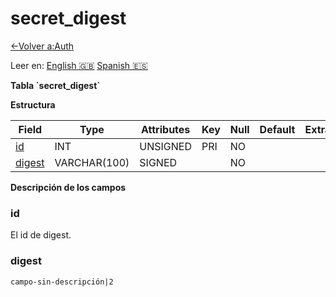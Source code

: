 ﻿# secret\_digest

[<-Volver a:Auth](database-auth.md)

Leer en: [English :gb:](../secret_digest) [Spanish :es:](secret_digest)

**Tabla \`secret\_digest\`**

**Estructura**

| Field        | Type         | Attributes | Key | Null | Default | Extra | Comment |
| ------------ | ------------ | ---------- | --- | ---- | ------- | ----- | ------- |
| [id][1]      | INT          | UNSIGNED   | PRI | NO   |         |       |         |
| [digest][2]  | VARCHAR(100) | SIGNED     |     | NO   |         |       |         

[1]: #id
[2]: #digest

**Descripción de los campos**

### id

El id de digest.

### digest

`campo-sin-descripción|2`
